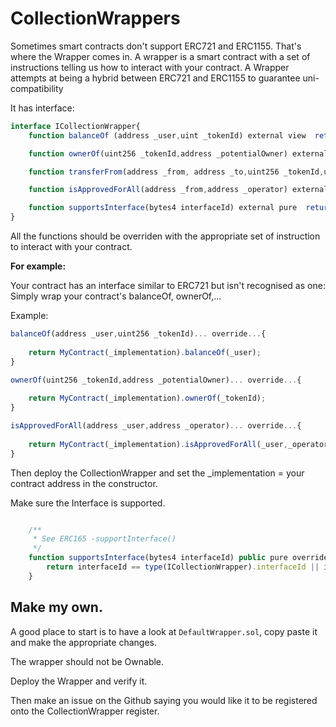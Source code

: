 # CollectionWrappers

Sometimes smart contracts don't support ERC721 and ERC1155.
That's where the Wrapper comes in. A wrapper is a smart contract with a set of instructions telling us how to interact with your contract.
A Wrapper attempts at being a hybrid between ERC721 and ERC1155 to guarantee uni-compatibility

It has interface:
```js
interface ICollectionWrapper{
    function balanceOf (address _user,uint _tokenId) external view  returns (uint256);

    function ownerOf(uint256 _tokenId,address _potentialOwner) external view  returns (address);

    function transferFrom(address _from, address _to,uint256 _tokenId,uint256 _quantity) external view returns (bool);

    function isApprovedForAll(address _from,address _operator) external view  returns (bool);

    function supportsInterface(bytes4 interfaceId) external pure  returns (bool);
}
```

All the functions should be overriden with the appropriate set of instruction to interact with your contract.

**For example:**

Your contract has an interface similar to ERC721 but isn't recognised as one:
Simply wrap your contract's balanceOf, ownerOf,... 

Example:

```js
balanceOf(address _user,uint256 _tokenId)... override...{
    
    return MyContract(_implementation).balanceOf(_user);
}

ownerOf(uint256 _tokenId,address _potentialOwner)... override...{
    
    return MyContract(_implementation).ownerOf(_tokenId);
}

isApprovedForAll(address _user,address _operator)... override...{
    
    return MyContract(_implementation).isApprovedForAll(_user,_operator);
}
```

Then deploy the CollectionWrapper and set the _implementation = your contract address in the constructor.

Make sure the Interface is supported.

```js

    /**
     * See ERC165 -supportInterface()
     */
    function supportsInterface(bytes4 interfaceId) public pure override returns (bool) {
        return interfaceId == type(ICollectionWrapper).interfaceId || interfaceId == type(IERC165).interfaceId;
    }
```

## Make my own.
A good place to start is to have a look at `DefaultWrapper.sol`, copy paste it and make the appropriate changes.

The wrapper should not be Ownable.

Deploy the Wrapper and verify it.

Then make an issue on the Github saying you would like it to be registered onto the CollectionWrapper register.